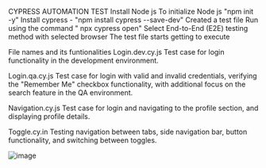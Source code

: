 CYPRESS AUTOMATION TEST
Install Node js
To initialize Node js "npm init -y"
Install cypress - "npm install cypress --save-dev"
Created a test file
Run using the command " npx cypress open"
Select End-to-End (E2E) testing method  with selected browser
The test file starts getting to execute


File names and its funtionalities
Login.dev.cy.js
Test case for login functionality in the development environment.

Login.qa.cy.js
Test case for login with valid and invalid credentials, verifying the "Remember Me" checkbox functionality, with additional focus on the search feature in the QA environment.

Navigation.cy.js
Test case for login and  navigating to the profile section, and displaying profile details.

Toggle.cy.in
Testing navigation between tabs, side navigation bar, button functionality, and switching between toggles.


![image](https://github.com/user-attachments/assets/9561919e-3308-4e43-ad2e-7589ae30397d)



